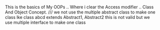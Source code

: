 This is the basics of My OOPs ..
Where i  clear the Access modifier ..
Class And Object Concept.
/// we not use the multiple abstract class to make one class lke
class abcd extends Abstract1, Abstract2 this is not valid
but we use multiple interface to make one class